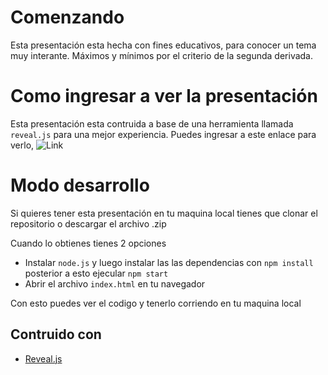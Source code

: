 # Comenzando
Esta presentación esta hecha con fines educativos, para conocer un tema muy interante. Máximos y mínimos por el criterio de la segunda derivada.

# Como ingresar a ver la presentación
Esta presentación esta contruida a base de una herramienta llamada `reveal.js` para una mejor experiencia.
Puedes ingresar a este enlace para verlo, ![Link](https://denisvasquez.github.io/revealjs-presentation-youtube/)

# Modo desarrollo
Si quieres tener esta presentación en tu maquina local tienes que clonar el repositorio o descargar el archivo .zip

Cuando lo obtienes tienes 2 opciones
* Instalar `node.js` y luego instalar las las dependencias con `npm install` posterior a esto ejecular `npm start`
* Abrir el archivo `index.html` en tu navegador

Con esto puedes ver el codigo y tenerlo corriendo en tu maquina local

## Contruido con
* [Reveal.js](https://revealjs.com/)


